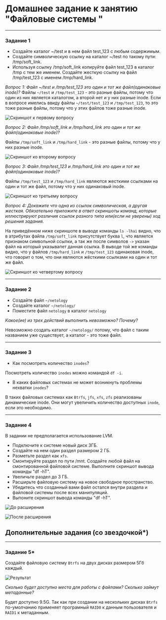 # Домашнее задание к занятию "Файловые системы "

---

### Задание 1

* Создайте каталог ~/test и в нем файл test_123 с любым содержимым. 
* Создайте символическую ссылку на каталог ~/test по такому пути: /tmp/soft_link.
* Используя ссылку /tmp/soft_link копируйте файл test_123 в каталог /tmp с тем же именем. Создайте жесткую ссылку на файл /tmp/test_123 с именем /tmp/hard_link.

*Вопрос 1: Файл ~/test и /tmp/test_123 это один и тот же файл(одинаковые inode)?*
Файлы `~/test` и `/tmp/test_123` - это разные файлы, потому что один из них является каталогом, а второй нет и у них разные inode. Если в вопросе имелись ввиду файлы `~/test/test_123` и `/tmp/test_123`, то это тоже разные файлы, потому что у этих файлов тоже разные inode.

![](/images/2-07/task_1_1.png "Скриншот к первому вопросу")

*Вопрос 2: Файл /tmp/soft_link и /tmp/hard_link это один и тот же файл(одинаковые inode)?*

Файлы `/tmp/soft_link` и `/tmp/hard_link` - это разные файлы, потому что у них разные inode.

![](/images/2-07/task_1_2.png "Скриншот ко второму вопросу")

*Вопрос 3: Файл /tmp/test_123 и /tmp/hard_link это один и тот же файл(одинаковые inode)?*

Файлы `/tmp/test_123` и `/tmp/hard_link` являются жесткими ссылками на один и тот же файл, потому что у них одинаковый inode.

![](/images/2-07/task_1_3.png "Скриншот ко третьему вопросу")

*Вопрос 4: Докажите что одна из ссылок символическая, а другая жесткая. Обязательно приложите в ответ скриншоты команд, которые иллюстрируют различия ссылок разного типа или(если не уверены) ход решения задания.*

На приведённом ниже скриншоте в выводе команды `ls -lhai` видно, что в атрибутах файла `/tmp/soft_link` присутствует буква `l`, что является признаком символьной ссылки, а так же после символов `->` указан файл на который указывапет данная ссылка.
В выводе той же команды видно, что у файлов `/tmp/hard_link` и `/tmp/test_123` одинаковая inode, что говорит о том, что они являются жёсткими ссылками на один и тот же файл. 

![](/images/2-07/task_1_4.png "Скриншот ко четвертому вопросу")

---
### Задание 2

* Создайте файл `~/netology`
* Создайте каталог `~/netology/`
* Поместите файл `netology` в каталог `netology`

*Какое(ие) из трех действий выполнить невозможно? Почему?*

Невозможно создать каталог `~/netology/` потому, что файл с таким названием уже существует, а каталог - это тоже файл.

---

### Задание 3

* Как посмотреть количество `inodes`?

Посмотреть количество `inodes` можно командой `df -i`.

* В каких файловых системах не может возникнуть проблемы нехватки `inodes`?

В таких файловых системах как `Btrfs`, `jfs`, `xfs`, `zfs` реализованы динамические inode. Они могут увеличить количество доступных `inode`, если это необходимо.

---

### Задание 4

В задании не предполагается использование LVM.

* Подключите к системе новый диск 3ГБ.
* Создайте на нем один раздел размером 2 ГБ.
* Разметьте раздел как `xfs`.
* Смонтируйте раздел по пути /mnt. Создайте любой файл на смонтированной файловой системе. Выполните скриншот вывода команды "df -hT".
* Увеличьте раздел до 3 ГБ. 
* Расширьте файловую систему на новое свободное пространство.
* Убедитесь что созданный вами файл остался внутри раздела и файловой системы после всех манипуляций.
* Выпоните скриншот вывода команды "df -hT".

![](/images/2-07/task_4_1.png "До расширения")

![](/images/2-07/task_4_2.png "После расширения")


## Дополнительные задания (со звездочкой*)

---

### Задание 5*

Создайте файловую систему `Btrfs` на двух дисках размером 5Гб каждый.

![](/images/2-07/task_5.png "Результат")

*Сколько будет доступно места для работы с файлами? Сколько займут метаданные?*  

Будет доступно 9.5G. Так как при создании на нескольких дисках `Btrfs` по-умолчанию применяет програмный `RAID0` к данным пользователя и `RAID1` к метаданным.
